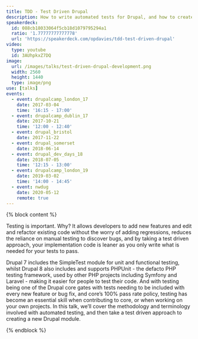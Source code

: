 ```yaml
---
title: TDD - Test Driven Drupal
description: How to write automated tests for Drupal, and how to create a new Drupal module using test driven development.
speakerdeck:
  id: 088cb18033064f5cb18d1079795294a1
  ratio: '1.77777777777778'
  url: 'https://speakerdeck.com/opdavies/tdd-test-driven-drupal'
video:
  type: youtube
  id: 3AUhpkxZ7DQ
image:
  url: /images/talks/test-driven-drupal-development.png
  width: 2560
  height: 1440
  type: image/png
use: [talks]
events:
  - event: drupalcamp_london_17
    date: 2017-03-04
    time: '16:15 - 17:00'
  - event: drupalcamp_dublin_17
    date: 2017-10-21
    time: '12:00 - 12:40'
  - event: drupal_bristol
    date: 2017-11-22
  - event: drupal_somerset
    date: 2018-06-14
  - event: drupal_dev_days_18
    date: 2018-07-05
    time: '12:15 - 13:00'
  - event: drupalcamp_london_19
    date: 2019-03-02
    time: '14:00 - 14:45'
  - event: nwdug
    date: 2020-05-12
    remote: true
---
```


{% block content %}

Testing is important. Why? It allows developers to add new features and edit and refactor existing code without the worry of adding regressions, reduces the reliance on manual testing to discover bugs, and by taking a test driven approach, your implementation code is leaner as you only write what is needed for your tests to pass.

Drupal 7 includes the SimpleTest module for unit and functional testing, whilst Drupal 8 also includes and supports PHPUnit - the defacto PHP testing framework, used by other PHP projects including Symfony and Laravel - making it easier for people to test their code. And with testing being one of the Drupal core gates with tests needing to be included with every new feature or bug fix, and core’s 100% pass rate policy, testing has become an essential skill when contributing to core, or when working on your own projects. In this talk, we’ll cover the methodology and terminology involved with automated testing, and then take a test driven approach to creating a new Drupal module.

{% endblock %}
